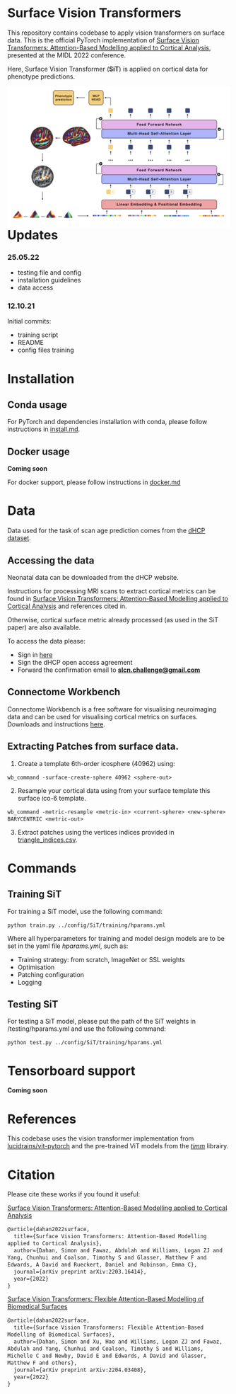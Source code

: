 # Surface Vision Transformers

This repository contains codebase to apply vision transformers on surface data. This is the official PyTorch implementation of [Surface Vision Transformers: Attention-Based Modelling applied to Cortical Analysis](https://arxiv.org/abs/2203.16414), presented at the MIDL 2022 conference.  


Here, Surface Vision Transformer (**SiT**) is applied on cortical data for phenotype predictions.

<img src="./docs/img.jpeg"
     alt="Surface Vision Transformers"
     style="float: left; margin-right: 10px;" />

# Updates

### 25.05.22

- testing file and config 
- installation guidelines
- data access 

### 12.10.21

Initial commits:

- training script
- README
- config files training


# Installation

## Conda usage

For PyTorch and dependencies installation with conda, please follow instructions in [install.md](docs/install.md).

## Docker usage

**Coming soon**

For docker support, please follow instructions in [docker.md](docs/docker.md)

# Data 

Data used for the task of scan age prediction comes from the [dHCP dataset](http://www.developingconnectome.org/). 

## Accessing the data

Neonatal data can be downloaded from the dHCP website.

Instructions for processing MRI scans to extract cortical metrics can be found in [Surface Vision Transformers: Attention-Based Modelling applied to Cortical Analysis](https://arxiv.org/abs/2203.16414) and references cited in. 

Otherwise, cortical surface metric already processed (as used in the SiT paper) are also available. 

To access the data please: 
- Sign in [here](https://data.developingconnectome.org/app/template/Login.vm)
- Sign the dHCP open access agreement
- Forward the confirmation email to **slcn.challenge@gmail.com**

## Connectome Workbench

Connectome Workbench is a free software for visualising neuroimaging data and can be used for visualising cortical metrics on surfaces. Downloads and instructions [here](https://www.humanconnectome.org/software/connectome-workbench). 

## Extracting Patches from surface data. 

1. Create a template 6th-order icosphere (40962) using:

```
wb_command -surface-create-sphere 40962 <sphere-out>
```

2. Resample your cortical data using from your surface template this surface ico-6 template.

```
wb_command -metric-resample <metric-in> <current-sphere> <new-sphere> BARYCENTRIC <metric-out>
```

3. Extract patches using the vertices indices provided in [triangle_indices.csv](tools/triangle_indices.md).

# Commands

## Training SiT

For training a SiT model, use the following command:

```
python train.py ../config/SiT/training/hparams.yml
```
Where all hyperparameters for training and model design models are to be set in the yaml file *hparams.yml*, such as: 

- Training strategy: from scratch, ImageNet or SSL weights
- Optimisation
- Patching configuration
- Logging

## Testing SiT

For testing a SiT model, please put the path of the SiT weights in /testing/hparams.yml and use the following command: 

```
python test.py ../config/SiT/training/hparams.yml
```

# Tensorboard support

**Coming soon**

# References 

This codebase uses the vision transformer implementation from  
[lucidrains/vit-pytorch](https://github.com/lucidrains/vit-pytorch) and the pre-trained ViT models from the [*timm*](https://github.com/rwightman/pytorch-image-models) librairy. 

# Citation

Please cite these works if you found it useful:

[Surface Vision Transformers: Attention-Based Modelling applied to Cortical Analysis](https://arxiv.org/abs/2203.16414)

```
@article{dahan2022surface,
  title={Surface Vision Transformers: Attention-Based Modelling applied to Cortical Analysis},
  author={Dahan, Simon and Fawaz, Abdulah and Williams, Logan ZJ and Yang, Chunhui and Coalson, Timothy S and Glasser, Matthew F and Edwards, A David and Rueckert, Daniel and Robinson, Emma C},
  journal={arXiv preprint arXiv:2203.16414},
  year={2022}
}
```
[Surface Vision Transformers: Flexible Attention-Based Modelling of Biomedical Surfaces](https://arxiv.org/abs/2204.03408)

```
@article{dahan2022surface,
  title={Surface Vision Transformers: Flexible Attention-Based Modelling of Biomedical Surfaces},
  author={Dahan, Simon and Xu, Hao and Williams, Logan ZJ and Fawaz, Abdulah and Yang, Chunhui and Coalson, Timothy S and Williams, Michelle C and Newby, David E and Edwards, A David and Glasser, Matthew F and others},
  journal={arXiv preprint arXiv:2204.03408},
  year={2022}
}
```


